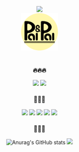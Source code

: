 <div align="center">
<!-- header -->
 

<img src="https://capsule-render.vercel.app/api?type=waving&color=0:FA6787,100:fff&height=180&fontAlignY=36&section=header&text=GOGYOONGA's%20GitHub%20&fontSize=35&fontColor=fff" />

<div align="center">
<img src="palnpal_logo.png" style="width:100px;"/>
</div>

  <br>
  <h3> 🔥🔥🔥</h3>
    <img src="https://img.shields.io/badge/-PalNPal-critical?style=flat&logoColor=white"/>
    <img src="https://img.shields.io/badge/-Blender-critical?style=flat&logoColor=white"/>
    <h3> 💫💫💫</h3>
  <img src="https://img.shields.io/badge/Unity-f8bbd0?style=flat-square&logo=java&logoColor=white"/>
    <img src="https://img.shields.io/badge/Java-f8bbd0?style=flat-square&logo=java&logoColor=white"/>
    <img src="https://img.shields.io/badge/JavaScript-f8bbd0?style=flat&logo=JavaScript&logoColor=white"/>
    <img src="https://img.shields.io/badge/Dart-9cf?style=flat&logo=dart&logoColor=white"/>
    <img src="https://img.shields.io/badge/Flutter-9cf?style=flat&logo=flutter&logoColor=white"/>
  
  <br>
</div>
<div align="center"; float: right;>
  <h3> 💎💎💎 </h3>
  
  ![Anurag's GitHub stats](https://github-readme-stats.vercel.app/api?username=gogyoonga&show_icons=true&theme=buefy)
  <img src="https://github-readme-stats.vercel.app/api/top-langs/?username=gogyoonga&exclude_repo=dkssud8150.github.io&layout=compact&theme=buefy" />
</div>


